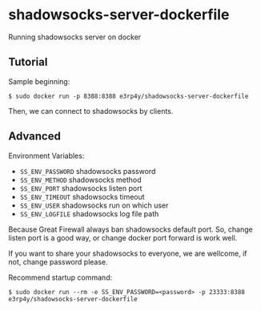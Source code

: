 # shadowsocks-server-dockerfile
Running shadowsocks server on docker

## Tutorial

Sample beginning:

    $ sudo docker run -p 8388:8388 e3rp4y/shadowsocks-server-dockerfile
    
Then, we can connect to shadowsocks by clients.

## Advanced

Environment Variables:

* `SS_ENV_PASSWORD` shadowsocks password
* `SS_ENV_METHOD` shadowsocks method
* `SS_ENV_PORT` shadowsocks listen port
* `SS_ENV_TIMEOUT` shadowsocks timeout
* `SS_ENV_USER` shadowsocks run on which user
* `SS_ENV_LOGFILE` shadowsocks log file path

Because Great Firewall always ban shadowsocks default port. So, change listen port is a good way, or change docker port forward is work well.

If you want to share your shadowsocks to everyone, we are wellcome, if not, change password please.

Recommend startup command:

    $ sudo docker run --rm -e SS_ENV_PASSWORD=<password> -p 23333:8388 e3rp4y/shadowsocks-server-dockerfile

